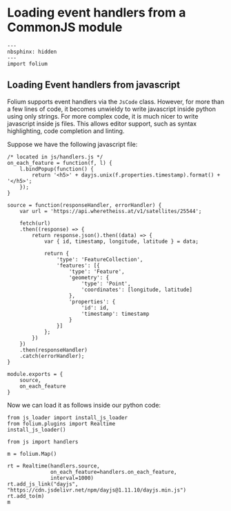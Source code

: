 # Loading event handlers from a CommonJS module

```{code-cell} ipython3
---
nbsphinx: hidden
---
import folium
```

## Loading Event handlers from javascript
Folium supports event handlers via the `JsCode` class. However, for more than a few lines of code, it becomes unwieldy to write javascript inside python using
only strings. For more complex code, it is much nicer to write javascript inside js files. This allows editor support, such as syntax highlighting, code completion
and linting.

Suppose we have the following javascript file:

```
/* located in js/handlers.js */
on_each_feature = function(f, l) {
    l.bindPopup(function() {
        return '<h5>' + dayjs.unix(f.properties.timestamp).format() + '</h5>';
    });
}

source = function(responseHandler, errorHandler) {
    var url = 'https://api.wheretheiss.at/v1/satellites/25544';

    fetch(url)
    .then((response) => {
        return response.json().then((data) => {
            var { id, timestamp, longitude, latitude } = data;

            return {
                'type': 'FeatureCollection',
                'features': [{
                    'type': 'Feature',
                    'geometry': {
                        'type': 'Point',
                        'coordinates': [longitude, latitude]
                    },
                    'properties': {
                        'id': id,
                        'timestamp': timestamp
                    }
                }]
            };
        })
    })
    .then(responseHandler)
    .catch(errorHandler);
}

module.exports = {
    source,
    on_each_feature
}
```

Now we can load it as follows inside our python code:

```{code-cell} ipython3
from js_loader import install_js_loader
from folium.plugins import Realtime
install_js_loader()

from js import handlers

m = folium.Map()

rt = Realtime(handlers.source,
              on_each_feature=handlers.on_each_feature,
              interval=1000)
rt.add_js_link("dayjs", "https://cdn.jsdelivr.net/npm/dayjs@1.11.10/dayjs.min.js")
rt.add_to(m)
m
```
